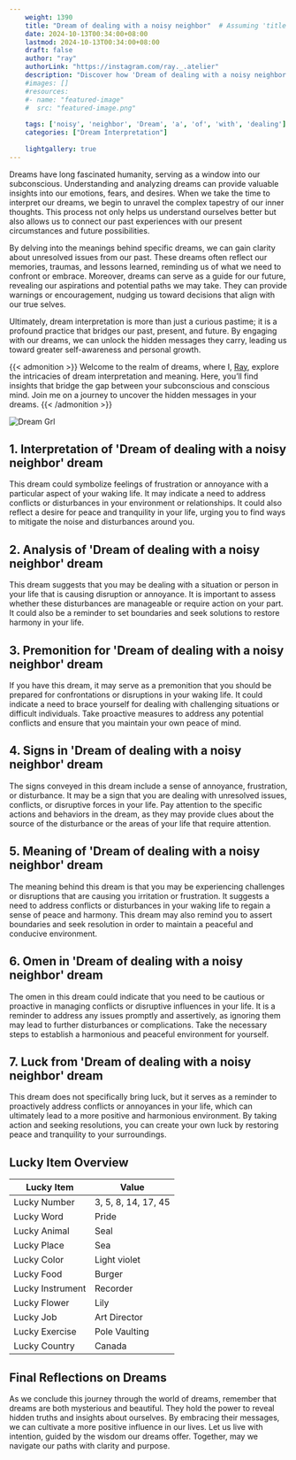 ```yaml
---
    weight: 1390
    title: "Dream of dealing with a noisy neighbor"  # Assuming 'title' column exists
    date: 2024-10-13T00:34:00+08:00
    lastmod: 2024-10-13T00:34:00+08:00
    draft: false
    author: "ray"
    authorLink: "https://instagram.com/ray._.atelier"
    description: "Discover how 'Dream of dealing with a noisy neighbor' can interpret your future and uncover its significant meanings in your life."
    #images: []
    #resources:
    #- name: "featured-image"
    #  src: "featured-image.png"
    
    tags: ['noisy', 'neighbor', 'Dream', 'a', 'of', 'with', 'dealing']
    categories: ["Dream Interpretation"]
    
    lightgallery: true
---
```

    
Dreams have long fascinated humanity, serving as a window into our subconscious. Understanding and analyzing dreams can provide valuable insights into our emotions, fears, and desires. When we take the time to interpret our dreams, we begin to unravel the complex tapestry of our inner thoughts. This process not only helps us understand ourselves better but also allows us to connect our past experiences with our present circumstances and future possibilities.

By delving into the meanings behind specific dreams, we can gain clarity about unresolved issues from our past. These dreams often reflect our memories, traumas, and lessons learned, reminding us of what we need to confront or embrace. Moreover, dreams can serve as a guide for our future, revealing our aspirations and potential paths we may take. They can provide warnings or encouragement, nudging us toward decisions that align with our true selves.

Ultimately, dream interpretation is more than just a curious pastime; it is a profound practice that bridges our past, present, and future. By engaging with our dreams, we can unlock the hidden messages they carry, leading us toward greater self-awareness and personal growth.

{{< admonition >}}
Welcome to the realm of dreams, where I, [Ray](https://instagram.com/ray._.atelier), explore the intricacies of dream interpretation and meaning. Here, you’ll find insights that bridge the gap between your subconscious and conscious mind. Join me on a journey to uncover the hidden messages in your dreams.
{{< /admonition >}}

![Dream Grl](https://cdn.pixabay.com/photo/2017/11/02/03/35/gothic-2910057_1280.jpg "Dream Grl")

## 1. Interpretation of 'Dream of dealing with a noisy neighbor' dream
 This dream could symbolize feelings of frustration or annoyance with a particular aspect of your waking life. It may indicate a need to address conflicts or disturbances in your environment or relationships. It could also reflect a desire for peace and tranquility in your life, urging you to find ways to mitigate the noise and disturbances around you.

## 2. Analysis of 'Dream of dealing with a noisy neighbor' dream
 This dream suggests that you may be dealing with a situation or person in your life that is causing disruption or annoyance. It is important to assess whether these disturbances are manageable or require action on your part. It could also be a reminder to set boundaries and seek solutions to restore harmony in your life.

## 3. Premonition for 'Dream of dealing with a noisy neighbor' dream
 If you have this dream, it may serve as a premonition that you should be prepared for confrontations or disruptions in your waking life. It could indicate a need to brace yourself for dealing with challenging situations or difficult individuals. Take proactive measures to address any potential conflicts and ensure that you maintain your own peace of mind.

## 4. Signs in 'Dream of dealing with a noisy neighbor' dream
 The signs conveyed in this dream include a sense of annoyance, frustration, or disturbance. It may be a sign that you are dealing with unresolved issues, conflicts, or disruptive forces in your life. Pay attention to the specific actions and behaviors in the dream, as they may provide clues about the source of the disturbance or the areas of your life that require attention.

## 5. Meaning of 'Dream of dealing with a noisy neighbor' dream
 The meaning behind this dream is that you may be experiencing challenges or disruptions that are causing you irritation or frustration. It suggests a need to address conflicts or disturbances in your waking life to regain a sense of peace and harmony. This dream may also remind you to assert boundaries and seek resolution in order to maintain a peaceful and conducive environment.

## 6. Omen in 'Dream of dealing with a noisy neighbor' dream
 The omen in this dream could indicate that you need to be cautious or proactive in managing conflicts or disruptive influences in your life. It is a reminder to address any issues promptly and assertively, as ignoring them may lead to further disturbances or complications. Take the necessary steps to establish a harmonious and peaceful environment for yourself.

## 7. Luck from 'Dream of dealing with a noisy neighbor' dream
 This dream does not specifically bring luck, but it serves as a reminder to proactively address conflicts or annoyances in your life, which can ultimately lead to a more positive and harmonious environment. By taking action and seeking resolutions, you can create your own luck by restoring peace and tranquility to your surroundings.

## Lucky Item Overview
| Lucky Item          | Value              |
|---------------|--------------------|
| Lucky Number        | 3, 5, 8, 14, 17, 45  |
| Lucky Word          | Pride |
| Lucky Animal        | Seal |
| Lucky Place         | Sea     |
| Lucky Color         | Light violet     |
| Lucky Food          | Burger      |
| Lucky Instrument    | Recorder |
| Lucky Flower        | Lily    |
| Lucky Job           | Art Director       |
| Lucky Exercise      | Pole Vaulting  |
| Lucky Country       | Canada    |


##  Final Reflections on Dreams

As we conclude this journey through the world of dreams, remember that dreams are both mysterious and beautiful. They hold the power to reveal hidden truths and insights about ourselves. By embracing their messages, we can cultivate a more positive influence in our lives. Let us live with intention, guided by the wisdom our dreams offer. Together, may we navigate our paths with clarity and purpose.
